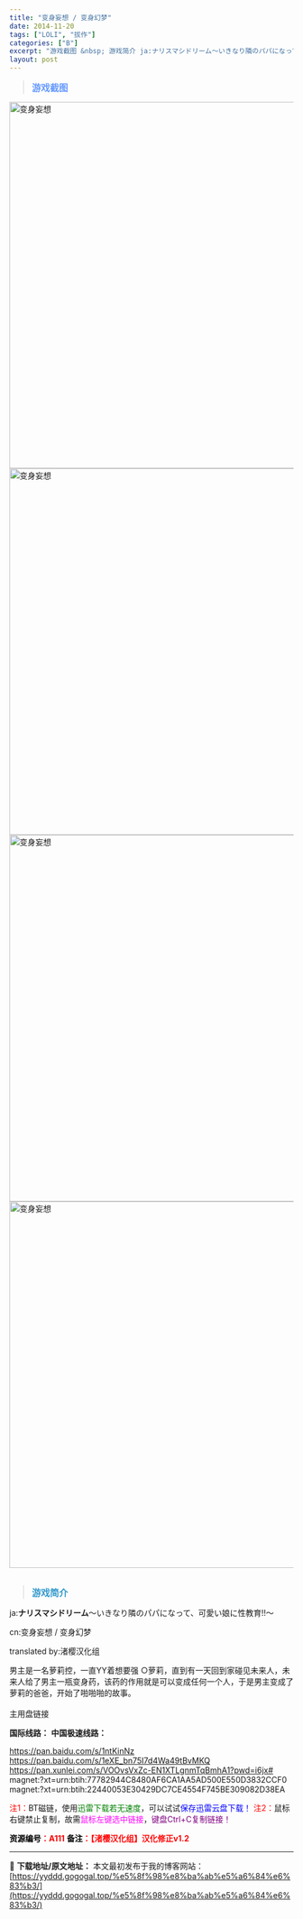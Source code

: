 ```yaml
---
title: "变身妄想 / 变身幻梦"
date: 2014-11-20
tags: ["LOLI", "拔作"]
categories: ["B"]
excerpt: "游戏截图 &nbsp; 游戏简介 ja:ナリスマシドリーム～いきなり隣のパパになって、可愛い娘に性教育!!～ cn:变身妄想 / 变身幻梦 translated by:渚樱汉化组 男主是一名萝莉控，一直YY着想要强 ○萝莉，直到有一天回到家碰见未来人，未来人给了男主一瓶变身药，该药的作用就是可以变成&hellip;"
layout: post
---
```


<div>
<blockquote><b><span style="font-size: 12pt; color: #6699ff;">游戏截图</span></b></blockquote>
<div><img title="点击放大" src="https://yyddd.gogogal.top/wp-content/uploads/2025/04/20250424_680a1b11bf79c.webp" alt="变身妄想" width="650" /></div>
<div><img title="点击放大" src="https://yyddd.gogogal.top/wp-content/uploads/2025/04/20250424_680a1b138b102.webp" alt="变身妄想" width="650" /></div>
<div><img title="点击放大" src="https://yyddd.gogogal.top/wp-content/uploads/2025/04/20250424_680a1b1532999.webp" alt="变身妄想" width="650" /></div>
<div><img title="点击放大" src="https://yyddd.gogogal.top/wp-content/uploads/2025/04/20250424_680a1b1722779.webp" alt="变身妄想" width="650" /></div>
&nbsp;
<blockquote><b><span style="font-size: 12pt; color: #3399cc;">游戏简介</span></b></blockquote>
</div>
<div>

ja:<strong>ナリスマシドリーム</strong>～いきなり隣のパパになって、可愛い娘に性教育!!～

cn:变身妄想 / 变身幻梦

translated by:渚樱汉化组

</div>
<div></div>
<div>
<div>男主是一名萝莉控，一直YY着想要强 ○萝莉，直到有一天回到家碰见未来人，未来人给了男主一瓶变身药，该药的作用就是可以变成任何一个人，于是男主变成了萝莉的爸爸，开始了啪啪啪的故事。</div>
&nbsp;

</div>
<div class="panel panel-primary">
<div class="panel-heading">主用盘链接</div>
<div class="panel-body">

<b>国际线路：</b>
<b>中国极速线路：</b>

<!--wechatfans start-->
https://pan.baidu.com/s/1ntKinNz
https://pan.baidu.com/s/1eXE_bn75I7d4Wa49tBvMKQ
https://pan.xunlei.com/s/VOOvsVxZc-EN1XTLgnmTqBmhA1?pwd=i6jx#
magnet:?xt=urn:btih:77782944C8480AF6CA1AA5AD500E550D3832CCF0
magnet:?xt=urn:btih:22440053E30429DC7CE4554F745BE309082D38EA

<!--wechatfans end-->
<span style="color: #ff0000;">注1：</span>BT磁链，使用<span style="color: #008000;">迅雷下载若无速度</span>，可以试试<span style="color: #0000ff;">保存迅雷云盘下载！</span>
<span style="color: #ff0000;">注2：</span>鼠标右键禁止复制，故需<span style="color: #ff00ff;">鼠标左键选中链接</span>，<span style="color: #800080;">键盘Ctrl+C复制链接！</span>

</div>
<div class="panel-footer"><span style="color: #ff0000;"><b><span style="color: #000000;">资源编号</span>：A111</b></span>
<span style="color: #ff0000;"><b><span style="color: #000000;">备注</span>：【渚樱汉化组】汉化修正v1.2</b></span></div>
</div>

---
📖 **下载地址/原文地址：** 本文最初发布于我的博客网站：[https://yyddd.gogogal.top/%e5%8f%98%e8%ba%ab%e5%a6%84%e6%83%b3/](https://yyddd.gogogal.top/%e5%8f%98%e8%ba%ab%e5%a6%84%e6%83%b3/)
